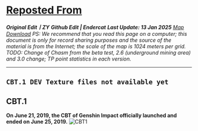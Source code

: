 # [Reposted From](https://docs.qq.com/doc/DZkZiY0RWRmdTb1ZC)
***Original Edit丨ZY***
***Github Edit | Endercat***
***Last Update: 13 Jan 2025***
*[Map Download](https://drive.google.com/drive/folders/1T7Q415_ALVTn4D-dFhH8zEdIAp1XNMio?usp=sharing)*
*PS: We recommend that you read this page on a computer; this document is only for record sharing purposes and the source of the material is from the Internet; the scale of the map is 1024 meters per grid.*
*TODO: Change of Chasm from the beta test, 2.6 (underground mining area) and 3.0 change; TP point statistics in each version.*

---

## `CBT.1 DEV Texture files not available yet`
## CBT.1
**On June 21, 2019, the CBT of Genshin Impact officially launched and ended on June 25, 2019.**
![CBT1](https://docimg8.docs.qq.com/image/AgAABV8Nj784_s4QqOZDsKGxBj8DgVLf.png?w=3584&h=1024)
